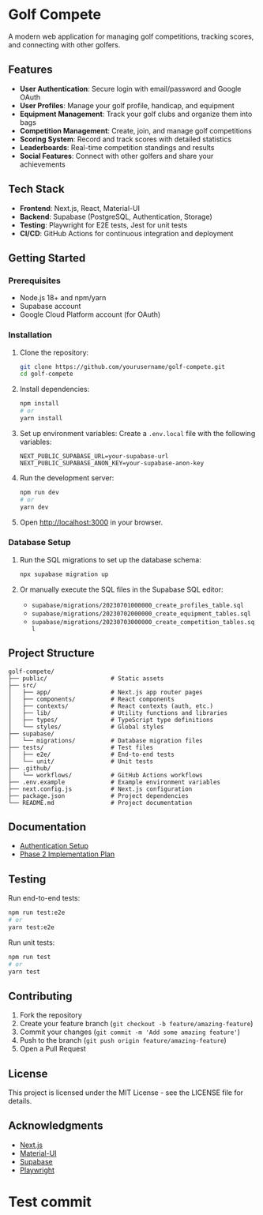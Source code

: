 # Golf Compete

A modern web application for managing golf competitions, tracking scores, and connecting with other golfers.

## Features

- **User Authentication**: Secure login with email/password and Google OAuth
- **User Profiles**: Manage your golf profile, handicap, and equipment
- **Equipment Management**: Track your golf clubs and organize them into bags
- **Competition Management**: Create, join, and manage golf competitions
- **Scoring System**: Record and track scores with detailed statistics
- **Leaderboards**: Real-time competition standings and results
- **Social Features**: Connect with other golfers and share your achievements

## Tech Stack

- **Frontend**: Next.js, React, Material-UI
- **Backend**: Supabase (PostgreSQL, Authentication, Storage)
- **Testing**: Playwright for E2E tests, Jest for unit tests
- **CI/CD**: GitHub Actions for continuous integration and deployment

## Getting Started

### Prerequisites

- Node.js 18+ and npm/yarn
- Supabase account
- Google Cloud Platform account (for OAuth)

### Installation

1. Clone the repository:
   ```bash
   git clone https://github.com/yourusername/golf-compete.git
   cd golf-compete
   ```

2. Install dependencies:
   ```bash
   npm install
   # or
   yarn install
   ```

3. Set up environment variables:
   Create a `.env.local` file with the following variables:
   ```
   NEXT_PUBLIC_SUPABASE_URL=your-supabase-url
   NEXT_PUBLIC_SUPABASE_ANON_KEY=your-supabase-anon-key
   ```

4. Run the development server:
   ```bash
   npm run dev
   # or
   yarn dev
   ```

5. Open [http://localhost:3000](http://localhost:3000) in your browser.

### Database Setup

1. Run the SQL migrations to set up the database schema:
   ```bash
   npx supabase migration up
   ```

2. Or manually execute the SQL files in the Supabase SQL editor:
   - `supabase/migrations/20230701000000_create_profiles_table.sql`
   - `supabase/migrations/20230702000000_create_equipment_tables.sql`
   - `supabase/migrations/20230703000000_create_competition_tables.sql`

## Project Structure

```
golf-compete/
├── public/                  # Static assets
├── src/
│   ├── app/                 # Next.js app router pages
│   ├── components/          # React components
│   ├── contexts/            # React contexts (auth, etc.)
│   ├── lib/                 # Utility functions and libraries
│   ├── types/               # TypeScript type definitions
│   └── styles/              # Global styles
├── supabase/
│   └── migrations/          # Database migration files
├── tests/                   # Test files
│   ├── e2e/                 # End-to-end tests
│   └── unit/                # Unit tests
├── .github/
│   └── workflows/           # GitHub Actions workflows
├── .env.example             # Example environment variables
├── next.config.js           # Next.js configuration
├── package.json             # Project dependencies
└── README.md                # Project documentation
```

## Documentation

- [Authentication Setup](./docs/auth-setup.md)
- [Phase 2 Implementation Plan](./phase-2-implementation-plan.md)

## Testing

Run end-to-end tests:
```bash
npm run test:e2e
# or
yarn test:e2e
```

Run unit tests:
```bash
npm run test
# or
yarn test
```

## Contributing

1. Fork the repository
2. Create your feature branch (`git checkout -b feature/amazing-feature`)
3. Commit your changes (`git commit -m 'Add some amazing feature'`)
4. Push to the branch (`git push origin feature/amazing-feature`)
5. Open a Pull Request

## License

This project is licensed under the MIT License - see the LICENSE file for details.

## Acknowledgments

- [Next.js](https://nextjs.org/)
- [Material-UI](https://mui.com/)
- [Supabase](https://supabase.io/)
- [Playwright](https://playwright.dev/)
# Test commit
